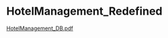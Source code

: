 # HotelManagement_Redefined
[HotelManagement_DB.pdf](https://github.com/vinothcse107/HotelManagement_Redefined/files/9333822/HotelManagement_DB.pdf)
